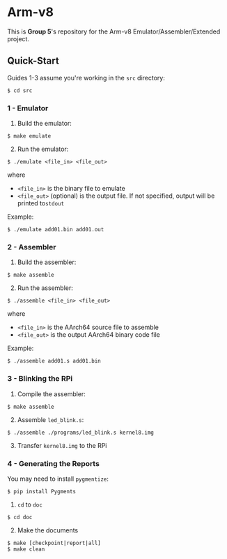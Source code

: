 # Arm-v8

This is **Group 5**'s repository for the Arm-v8 Emulator/Assembler/Extended project.

## Quick-Start

Guides 1-3 assume you're working in the `src` directory:
```shell
$ cd src
```

### 1 - Emulator
1. Build the emulator:
```shell
$ make emulate
```
2. Run the emulator:
```shell
$ ./emulate <file_in> <file_out>
```
where
- `<file_in>` is the binary file to emulate
- `<file_out>` (optional) is the output file. If not specified, output will be printed to`stdout`

Example:
```shell
$ ./emulate add01.bin add01.out
```

### 2 - Assembler
1. Build the assembler:
```shell
$ make assemble
```
2. Run the assembler:
```shell
$ ./assemble <file_in> <file_out>
```
where
- `<file_in>` is the AArch64 source file to assemble
- `<file_out>` is the output AArch64 binary code file

Example:
```shell
$ ./assemble add01.s add01.bin
```

### 3 - Blinking the RPi
1. Compile the assembler:
```shell
$ make assemble
```
2. Assemble `led_blink.s`:
```shell
$ ./assemble ./programs/led_blink.s kernel8.img
```
3. Transfer `kernel8.img` to the RPi

### 4 - Generating the Reports

You may need to install `pygmentize`:

```shell
$ pip install Pygments
```

1. `cd` to `doc`
```shell
$ cd doc
```

2. Make the documents
```shell
$ make [checkpoint|report|all]
$ make clean
```
